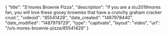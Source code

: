 {
    "title": "S'mores Brownie Pizza",
    "description": "If you are a s\u2019mores fan, you will love these gooey brownies that have a crunchy graham cracker crust.",
    "videoid": "85541429",
    "date_created": "1487978440",
    "date_modified": "1487979729",
    "type": "captivate",
    "layout": "video",
    "url": "\/v\/s-mores-brownie-pizza\/85541429"
}